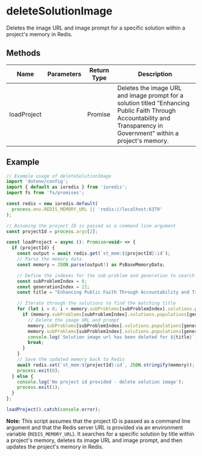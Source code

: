 # deleteSolutionImage

Deletes the image URL and image prompt for a specific solution within a project's memory in Redis.

## Methods

| Name          | Parameters | Return Type | Description |
|---------------|------------|-------------|-------------|
| loadProject   |            | Promise<void> | Deletes the image URL and image prompt for a solution titled "Enhancing Public Faith Through Accountability and Transparency in Government" within a project's memory. |

## Example

```javascript
// Example usage of deleteSolutionImage
import 'dotenv/config';
import { default as ioredis } from 'ioredis';
import fs from 'fs/promises';

const redis = new ioredis.default(
  process.env.REDIS_MEMORY_URL || 'redis://localhost:6379'
);

// Assuming the project ID is passed as a command line argument
const projectId = process.argv[2];

const loadProject = async (): Promise<void> => {
  if (projectId) {
    const output = await redis.get(`st_mem:${projectId}:id`);
    // Parse the memory data
    const memory = JSON.parse(output!) as PsBaseMemoryData;

    // Define the indexes for the sub-problem and generation to search
    const subProblemIndex = 0;
    const generationIndex = 22;
    const title = "Enhancing Public Faith Through Accountability and Transparency in Government";

    // Iterate through the solutions to find the matching title
    for (let i = 0; i < memory.subProblems[subProblemIndex].solutions.populations[generationIndex].length; i++) {
      if (memory.subProblems[subProblemIndex].solutions.populations[generationIndex][i].title === title) {
        // Delete the image URL and prompt
        memory.subProblems[subProblemIndex].solutions.populations[generationIndex][i].imageUrl = "";
        memory.subProblems[subProblemIndex].solutions.populations[generationIndex][i].imagePrompt = "";
        console.log(`Solution image url has been deleted for ${title}`);
        break;
      }
    }
    // Save the updated memory back to Redis
    await redis.set(`st_mem:${projectId}:id`, JSON.stringify(memory));
    process.exit(0);
  } else {
    console.log('No project id provided - delete solution image');
    process.exit(1);
  }
};

loadProject().catch(console.error);
```

**Note:** This script assumes that the project ID is passed as a command line argument and that the Redis server URL is provided via an environment variable (`REDIS_MEMORY_URL`). It searches for a specific solution by title within a project's memory, deletes its image URL and image prompt, and then updates the project's memory in Redis.